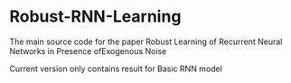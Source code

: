 # Robust-RNN-Learning

The main source code for the paper Robust  Learning  of  Recurrent  Neural  Networks  in  Presence  ofExogenous  Noise 

Current version only contains result for Basic RNN model
